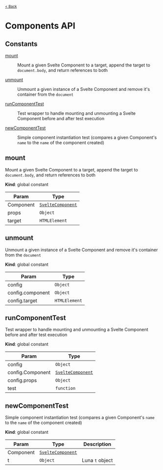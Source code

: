 <small>[< Back](../README.md)</small>

# Components API

## Constants

<a name="SvelteComponent"></a>

<dl>
<dt><a href="#mount">mount</a></dt>
<dd><p>Mount a given Svelte Component to a target, append the target to <code>document.body</code>, and return references to both</p>
</dd>
<dt><a href="#unmount">unmount</a></dt>
<dd><p>Unmount a given instance of a Svelte Component and remove it&#39;s container from the <code>document</code></p>
</dd>
<dt><a href="#runComponentTest">runComponentTest</a></dt>
<dd><p>Test wrapper to handle mounting and unmounting a Svelte Component before and after test execution</p>
</dd>
<dt><a href="#newComponentTest">newComponentTest</a></dt>
<dd><p>Simple component instantiation test (compares a given Component&#39;s <code>name</code> to the <code>name</code> of the component created)</p>
</dd>
</dl>

## mount

Mount a given Svelte Component to a target, append the target to `document.body`, and return references to both

**Kind**: global constant

| Param     | Type                                             |
| --------- | ------------------------------------------------ |
| Component | [<code>SvelteComponent</code>](#SvelteComponent) |
| props     | <code>Object</code>                              |
| target    | <code>HTMLElement</code>                         |

<a name="unmount"></a>

## unmount

Unmount a given instance of a Svelte Component and remove it's container from the `document`

**Kind**: global constant

| Param            | Type                     |
| ---------------- | ------------------------ |
| config           | <code>Object</code>      |
| config.component | <code>Object</code>      |
| config.target    | <code>HTMLElement</code> |

<a name="runComponentTest"></a>

## runComponentTest

Test wrapper to handle mounting and unmounting a Svelte Component before and after test execution

**Kind**: global constant

| Param            | Type                                             |
| ---------------- | ------------------------------------------------ |
| config           | <code>Object</code>                              |
| config.Component | [<code>SvelteComponent</code>](#SvelteComponent) |
| config.props     | <code>Object</code>                              |
| test             | <code>function</code>                            |

<a name="newComponentTest"></a>

## newComponentTest

Simple component instantiation test (compares a given Component's `name` to the `name` of the component created)

**Kind**: global constant

| Param     | Type                                             | Description     |
| --------- | ------------------------------------------------ | --------------- |
| Component | [<code>SvelteComponent</code>](#SvelteComponent) |                 |
| t         | <code>Object</code>                              | Luna `t` object |

